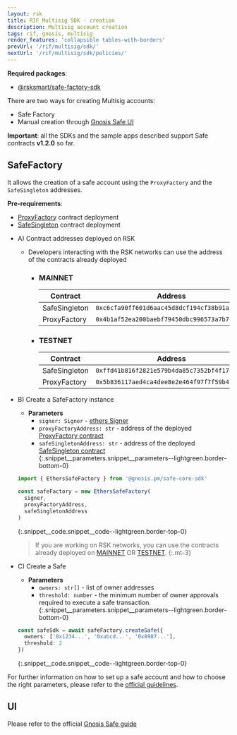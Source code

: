 ```yaml
---
layout: rsk
title: RIF Multisig SDK - creation
description: Multisig account creation
tags: rif, gnosis, multisig
render_features: 'collapsible tables-with-borders'
prevUrl: '/rif/multisig/sdk/'
nextUrl: '/rif/multisig/sdk/policies/'
---
```


**Required packages**:
- [@rsksmart/safe-factory-sdk](https://github.com/rsksmart/safe-factory-sdk)

There are two ways for creating Multisig accounts:
- Safe Factory
- Manual creation through [Gnosis Safe UI](https://rsk-gnosis-safe.com/#/welcome)

**Important**: all the SDKs and the sample apps described support Safe contracts **v1.2.0** so far.

## SafeFactory
It allows the creation of a safe account using the `ProxyFactory` and the `SafeSingleton` addresses.

**Pre-requirements**:
- [ProxyFactory](https://docs.gnosis.io/safe/docs/contracts_architecture/#5-proxy-factory) contract deployment
- [SafeSingleton](https://docs.gnosis.io/safe/docs/contracts_architecture/#1-transaction-management-core-contract) contract deployment

[](#top "collapsible")
- A) Contract addresses deployed on RSK
  * Developers interacting with the RSK networks can use the address of the contracts already deployed
    * ### MAINNET
    
      | Contract          | Address                                    |
      |-------------------|--------------------------------------------|
      | SafeSingleton       | `0xc6cfa90ff601d6aac45d8dcf194cf38b91aca368` |
      | ProxyFactory        | `0x4b1af52ea200baebf79450dbc996573a7b75f65a` |
    * ### TESTNET

      | Contract          | Address                                    |
      |-------------------|--------------------------------------------|
      | SafeSingleton       | `0xffd41b816f2821e579b4da85c7352bf4f17e4fa5` |
      | ProxyFactory        | `0x5b836117aed4ca4dee8e2e464f97f7f59b426c5a` |

- B) Create a SafeFactory instance  
  - **Parameters**
    - `signer: Signer` - [ethers Signer](https://docs.ethers.io/v5/api/signer/#Signer)
    - `proxyFactoryAddress: str` - address of the deployed [ProxyFactory contract](https://docs.gnosis.io/safe/docs/contracts_architecture/#5-proxy-factory)
    - `safeSingletonAddress: str` - address of the deployed [SafeSingleton contract](https://docs.gnosis.io/safe/docs/contracts_architecture/#1-transaction-management-core-contract)
  {:.snippet__parameters.snippet__parameters--lightgreen.border-bottom-0}
    
  
  ```ts
  import { EthersSafeFactory } from '@gnosis.pm/safe-core-sdk'

  const safeFactory = new EthersSafeFactory(
    signer,
    proxyFactoryAddress,
    safeSingletonAddress
  )
  ```
  {:.snippet__code.snippet__code--lightgreen.border-top-0}
  
  > If you are working on RSK networks, you can use the contracts already deployed on [MAINNET](#mainnet) OR [TESTNET](#testnet).
  {:.mt-3}

- C) Create a Safe
  * **Parameters**
    - `owners: str[]` - list of owner addresses
    - `threshold: number` - the minimum number of owner approvals required to execute a safe transaction.
  {:.snippet__parameters.snippet__parameters--lightgreen.border-bottom-0}

  ```ts
  const safeSdk = await safeFactory.createSafe({
    owners: ['0x1234...', '0xabcd...', '0x0987...'],
    threshold: 2
  })
  ```
  {:.snippet__code.snippet__code--lightgreen.border-top-0}

For further information on how to set up a safe account and how to choose the right parameters, please refer to the [official guidelines](https://help.gnosis-safe.io/en/articles/4772567-what-gnosis-safe-setup-should-i-use).

## UI

Please refer to the official [Gnosis Safe guide](https://help.gnosis-safe.io/en/articles/3876461-create-a-gnosis-safe-account)
